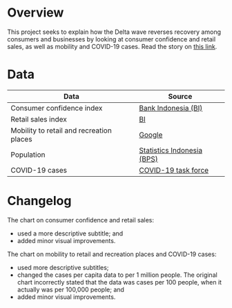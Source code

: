 # Overview

This project seeks to explain how the Delta wave reverses recovery among consumers and businesses by looking at consumer confidence and retail sales, as well as mobility and COVID-19 cases. Read the story on [this link](https://www.thejakartapost.com/news/2021/08/12/emergency-curbs-reverse-recovery-in-consumer-confidence-retail-sales.html).


# Data

Data | Source |  
---- | ------ |  
Consumer confidence index | [Bank Indonesia (BI)](https://www.bi.go.id/id/publikasi/laporan/Pages/SK-Juli-2021.aspx) |  
Retail sales index | [BI](https://www.bi.go.id/id/publikasi/laporan/Pages/SPE_Juni_2021.aspx) |  
Mobility to retail and recreation places | [Google](https://www.google.com/covid19/mobility/) |  
Population | [Statistics Indonesia (BPS)](https://bps.go.id/indicator/12/1886/1/jumlah-penduduk-hasil-proyeksi-menurut-provinsi-dan-jenis-kelamin.html) |  
COVID-19 cases | [COVID-19 task force](https://data.covid19.go.id/public/api/prov.json) |  


# Changelog

The chart on consumer confidence and retail sales:  
- used a more descriptive subtitle; and  
- added minor visual improvements.

The chart on mobility to retail and recreation places and COVID-19 cases:  
- used more descriptive subtitles;  
- changed the cases per capita data to per 1 million people. The original chart incorrectly stated that the data was cases per 100 people, when it actually was per 100,000 people; and  
- added minor visual improvements.
